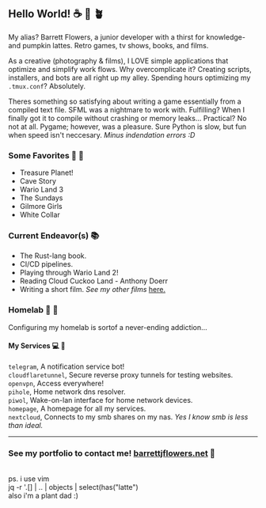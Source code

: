 ## Hello World!  ☕ 🍂 🪴
My alias? Barrett Flowers, a junior developer with a thirst for knowledge- and pumpkin lattes. Retro games, tv shows, books, and films.

As a creative (photography & films), I LOVE simple applications that optimize and simplify work flows. Why overcomplicate it? Creating scripts, installers, and bots are all right up my alley. Spending hours optimizing my `.tmux.conf`? Absolutely.

Theres something so satisfying about writing a game essentially from a compiled text file. SFML was a nightmare to work with. Fulfilling? When I finally got it to compile without crashing or memory leaks... Practical? No not at all. Pygame; however, was a pleasure. Sure Python is slow, but fun when speed isn't neccesary. _Minus indendation errors :D_

### Some Favorites  📙 🌲
* Treasure Planet!
* Cave Story
* Wario Land 3
* The Sundays
* Gilmore Girls
* White Collar

### Current Endeavor(s)  📚
* The Rust-lang book.
* CI/CD pipelines.
* Playing through Wario Land 2!
* Reading Cloud Cuckoo Land - Anthony Doerr
* Writing a short film. _See my other films_ [here.](https://www.youtube.com/@barrettjflowers/)

### Homelab  🧪 🌾
Configuring my homelab is sortof a never-ending addiction...

#### My Services  💻 🌿
`telegram`, A notification service bot! \
`cloudflaretunnel`, Secure reverse proxy tunnels for testing websites. \
`openvpn`, Access everywhere! \
`pihole`, Home network dns resolver. \
`piwol`, Wake-on-lan interface for home network devices. \
`homepage`, A homepage for all my services. \
`nextcloud`, Connects to my smb shares on my nas. _Yes I know smb is less than ideal._

---
### See my portfolio to contact me! [barrettjflowers.net](https://barrettjflowers.net/)  📨
\
ps. i use vim \
jq -r '.[] | .. | objects | select(has("latte") \
also i'm a plant dad :)
